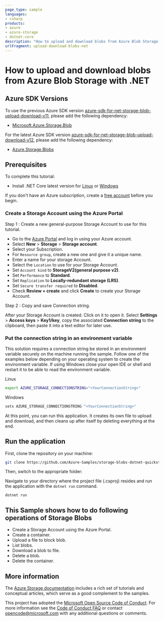 ```yaml
---
page_type: sample
languages:
- csharp
products:
- azure
- azure-storage
- dotnet-core
description: "How to upload and download blobs from Azure Blob Storage with .NET."
urlFragment: upload-download-blobs-net
---
```


# How to upload and download blobs from Azure Blob Storage with .NET

## Azure SDK Versions
To use the previous Azure SDK version [azure-sdk-for-net-storage-blob-upload-download-v11], please add the following dependency:
- [Microsoft.Azure.Storage.Blob]

For the latest Azure SDK version [azure-sdk-for-net-storage-blob-upload-download-v12], please add the following dependency: 
- [Azure.Storage.Blobs]

## Prerequisites

To complete this tutorial:

* Install .NET Core latest version for [Linux] or [Windows]

If you don't have an Azure subscription, create a [free account] before you begin.

### Create a Storage Account using the Azure Portal

Step 1 : Create a new general-purpose Storage Account to use for this tutorial.
 
*  Go to the [Azure Portal] and log in using your Azure account. 
*  Select **New** > **Storage** > **Storage account**. 
*  Select your Subscription. 
*  For `Resource group`, create a new one and give it a unique name. 
*  Enter a name for your storage Account.
*  Select the `Location` to use for your Storage Account.
*  Set `Account kind` to **StorageV2(general purpose v2)**.
*  Set `Performance` to **Standard**. 
*  Set `Replication` to **Locally-redundant storage (LRS)**.
*  Set `Secure transfer required` to **Disabled**.
*  Check **Review + create** and click **Create** to create your Storage Account. 
 
Step 2 : Copy and save Connection string.

After your Storage Account is created. Click on it to open it. 
Select **Settings** > **Access keys** > **Key1/key**, copy the associated **Connection string** to the clipboard, then paste it into a text editor for later use.

### Put the connection string in an environment variable

This solution requires a connection string be stored in an environment variable securely on the machine running the sample. Follow one of the examples below depending on your operating system to create the environment variable. If using Windows close your open IDE or shell and restart it to be able to read the environment variable.

Linux

```bash
export AZURE_STORAGE_CONNECTIONSTRING="<YourConnectionString>"
```

Windows

```cmd
setx AZURE_STORAGE_CONNECTIONSTRING "<YourConnectionString>"
```

At this point, you can run this application. It creates its own file to upload and download, and then cleans up after itself by deleting everything at the end.

## Run the application
First, clone the repository on your machine:

```bash
git clone https://github.com/Azure-Samples/storage-blobs-dotnet-quickstart.git
```

Then, switch to the appropriate folder:

Navigate to your directory where the project file (.csproj) resides and run the application with the `dotnet run` command.

```console
dotnet run
```

## This Sample shows how to do following operations of Storage Blobs
- Create a Storage Account using the Azure Portal.
- Create a container.
- Upload a file to block blob.
- List blobs.
- Download a blob to file.
- Delete a blob.
- Delete the container.

## More information

The [Azure Storage documentation] includes a rich set of tutorials and conceptual articles, which serve as a good complement to the samples.

This project has adopted the [Microsoft Open Source Code of Conduct].
For more information see the [Code of Conduct FAQ] or contact [opencode@microsoft.com] with any additional questions or comments.

<!-- LINKS -->
[azure-sdk-for-net-storage-blob-upload-download-v11]: https://github.com/Azure-Samples/azure-sdk-for-net-storage-blob-upload-download/tree/master/azure-sdk-for-net-storage-blob-upload-download-v11
[Microsoft.Azure.Storage.Blob]: https://www.nuget.org/packages/Microsoft.Azure.Storage.Blob/
[azure-sdk-for-net-storage-blob-upload-download-v12]: https://github.com/Azure-Samples/azure-sdk-for-net-storage-blob-upload-download/tree/master/azure-sdk-for-net-storage-blob-upload-download-v12
[Azure.Storage.Blobs]: https://www.nuget.org/packages/Azure.Storage.Blobs/
[Linux]: https://dotnet.microsoft.com/download
[Windows]: https://dotnet.microsoft.com/download
[free account]: https://azure.microsoft.com/free/?WT.mc_id=A261C142F
[Azure Portal]: https://portal.azure.com
[Azure Storage documentation]: https://docs.microsoft.com/azure/storage/
[Microsoft Open Source Code of Conduct]: https://opensource.microsoft.com/codeofconduct/
[Code of Conduct FAQ]: https://opensource.microsoft.com/codeofconduct/faq/
[opencode@microsoft.com]: mailto:opencode@microsoft.com